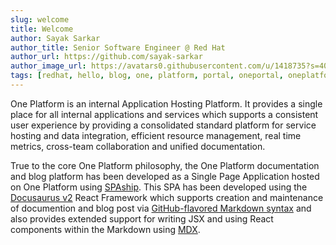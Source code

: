 ```yaml
---
slug: welcome
title: Welcome
author: Sayak Sarkar
author_title: Senior Software Engineer @ Red Hat
author_url: https://github.com/sayak-sarkar
author_image_url: https://avatars0.githubusercontent.com/u/1418735?s=400&v=4
tags: [redhat, hello, blog, one, platform, portal, oneportal, oneplatform, docusaurus, react, mdx, spaship]
---
```


One Platform is an internal Application Hosting Platform. It provides a single place for all internal applications and services which supports a consistent user experience by providing a consolidated standard platform for service hosting and data integration, efficient resource management, real time metrics, cross-team collaboration and unified documentation.

True to the core One Platform philosophy, the One Platform documentation and blog platform has been developed as a Single Page Application hosted on One Platform using [SPAship](https://spaship.io). This SPA has been developed using the [Docusaurus v2](https://v2.docusaurus.io/) React Framework which supports  creation and maintenance of documention and blog post via [GitHub-flavored Markdown syntax](https://github.github.com/gfm/) and also provides extended support for writing JSX and using React components within the Markdown using [MDX](https://mdxjs.com/).

